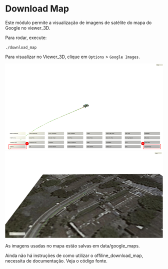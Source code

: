 # Download Map

Este módulo permite a visualização de imagens de satélite do mapa do Google no viewer_3D.

Para rodar, execute:

```
./download_map
```

Para visualizar no Viewer_3D, clique em `Options` > `Google Images`.

<img src="./images/download_map_readme_1">

<img src="./images/download_map_readme_2">

As imagens usadas no mapa estão salvas em data/google_maps.

Ainda não há instruções de como utilizar o offiline_download_map, necessita de documentação. Veja o código fonte.
